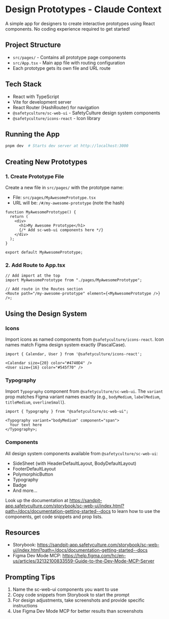 # Design Prototypes - Claude Context

A simple app for designers to create interactive prototypes using React components. No coding experience required to get started!

## Project Structure

- `src/pages/` - Contains all prototype page components
- `src/App.tsx` - Main app file with routing configuration
- Each prototype gets its own file and URL route

## Tech Stack

- React with TypeScript
- Vite for development server
- React Router (HashRouter) for navigation
- `@safetyculture/sc-web-ui` - SafetyCulture design system components
- `@safetyculture/icons-react` - Icon library

## Running the App

```bash
pnpm dev  # Starts dev server at http://localhost:3000
```

## Creating New Prototypes

### 1. Create Prototype File

Create a new file in `src/pages/` with the prototype name:

- File: `src/pages/MyAwesomePrototype.tsx`
- URL will be: `/#/my-awesome-prototype` (note the hash)

```tsx
function MyAwesomePrototype() {
  return (
    <div>
      <h1>My Awesome Prototype</h1>
      {/* Add sc-web-ui components here */}
    </div>
  );
}

export default MyAwesomePrototype;
```

### 2. Add Route to App.tsx

```tsx
// Add import at the top
import MyAwesomePrototype from "./pages/MyAwesomePrototype";

// Add route in the Routes section
<Route path="/my-awesome-prototype" element={<MyAwesomePrototype />} />;
```

## Using the Design System

### Icons

Import icons as named components from `@safetyculture/icons-react`. Icon names match Figma design system exactly (PascalCase).

```tsx
import { Calendar, User } from '@safetyculture/icons-react';

<Calendar size={20} color="#4740D4" />
<User size={16} color="#545f70" />
```

### Typography

Import `Typography` component from `@safetyculture/sc-web-ui`. The `variant` prop matches Figma variant names exactly (e.g., `bodyMedium`, `labelMedium`, `titleMedium`, `overlineSmall`).

```tsx
import { Typography } from "@safetyculture/sc-web-ui";

<Typography variant="bodyMedium" component="span">
  Your text here
</Typography>;
```

### Components

All design system components available from `@safetyculture/sc-web-ui`:

- SideSheet (with HeaderDefaultLayout, BodyDefaultLayout)
- FooterDefaultLayout
- PolymorphicButton
- Typography
- Badge
- And more...

Look up the documentation at https://sandpit-app.safetyculture.com/storybook/sc-web-ui/index.html?path=/docs/documentation-getting-started--docs to learn how to use the components, get code snippets and prop lists.

## Resources

- Storybook: https://sandpit-app.safetyculture.com/storybook/sc-web-ui/index.html?path=/docs/documentation-getting-started--docs
- Figma Dev Mode MCP: https://help.figma.com/hc/en-us/articles/32132100833559-Guide-to-the-Dev-Mode-MCP-Server

## Prompting Tips

1. Name the sc-web-ui components you want to use
2. Copy code snippets from Storybook to start the prompt
3. For design adjustments, take screenshots and provide specific instructions
4. Use Figma Dev Mode MCP for better results than screenshots
